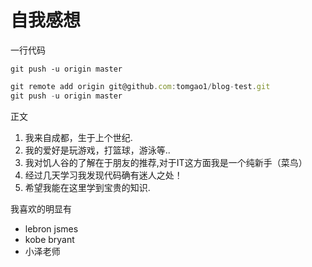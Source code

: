 # 自我感想

一行代码
```
git push -u origin master
```
```javascript
git remote add origin git@github.com:tomgao1/blog-test.git
git push -u origin master
```
正文
1. 我来自成都，生于上个世纪.
2. 我的爱好是玩游戏，打篮球，游泳等..
3. 我对饥人谷的了解在于朋友的推荐,对于IT这方面我是一个纯新手（菜鸟）
4. 经过几天学习我发现代码确有迷人之处！
5. 希望我能在这里学到宝贵的知识.

我喜欢的明显有
* lebron jsmes
* kobe bryant
* 小泽老师
